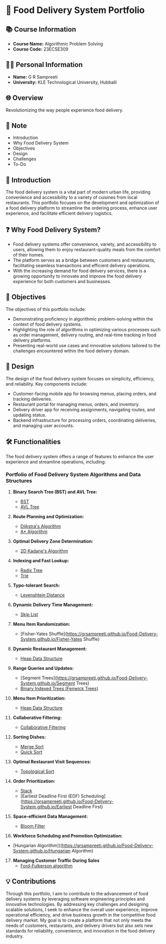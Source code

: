 # 🍔 Food Delivery System Portfolio

## 📚 Course Information
- **Course Name:** Algorithmic Problem Solving
- **Course Code:** 23ECSE309

## 👩‍🎓 Personal Information
- **Name:** G R Sampreeti
- **University:** KLE Technological University, Hubballi

## 🌐 Overview
Revolutionizing the way people experience food delivery.

## 📝 Note
- Introduction
- Why Food Delivery System
- Objectives
- Design
- Challenges
- To-Do


## 🚀 Introduction
The food delivery system is a vital part of modern urban life, providing convenience and accessibility to a variety of cuisines from local restaurants. This portfolio focuses on the development and optimization of a food delivery platform to streamline the ordering process, enhance user experience, and facilitate efficient delivery logistics.

## ❓ Why Food Delivery System?
- Food delivery systems offer convenience, variety, and accessibility to users, allowing them to enjoy restaurant-quality meals from the comfort of their homes.
- The platform serves as a bridge between customers and restaurants, facilitating seamless transactions and efficient delivery operations.
- With the increasing demand for food delivery services, there is a growing opportunity to innovate and improve the food delivery experience for both customers and businesses.

## 🎯 Objectives
The objectives of this portfolio include:
- Demonstrating proficiency in algorithmic problem-solving within the context of food delivery systems.
- Highlighting the role of algorithms in optimizing various processes such as order management, delivery routing, and real-time tracking in food delivery platforms.
- Presenting real-world use cases and innovative solutions tailored to the challenges encountered within the food delivery domain.

## 🎨 Design
The design of the food delivery system focuses on simplicity, efficiency, and reliability. Key components include:
- Customer-facing mobile app for browsing menus, placing orders, and tracking deliveries.
- Restaurant portal for managing menus, orders, and inventory.
- Delivery driver app for receiving assignments, navigating routes, and updating status.
- Backend infrastructure for processing orders, coordinating deliveries, and managing user accounts.

## 🛠️ Functionalities

The food delivery system offers a range of features to enhance the user experience and streamline operations, including:

### Portfolio of Food Delivery System Algorithms and Data Structures

1. **Binary Search Tree (BST) and AVL Tree:**
   - [BST](https://grsampreeti.github.io/Food-Delivery-System.github.io/Binary_Search_Tree)
   - [AVL Tree](https://grsampreeti.github.io/Food-Delivery-System.github.io/AVL_Tree)

2. **Route Planning and Optimization:**
   - [Dijkstra's Algorithm](https://grsampreeti.github.io/Food-Delivery-System.github.io/Dijkstra)
   - [A* Algorithm](https://grsampreeti.github.io/Food-Delivery-System.github.io/A_start_Algorithm)

3. **Optimal Delivery Zone Determination:**
   - [2D Kadane's Algorithm](https://grsampreeti.github.io/Food-Delivery-System.github.io/kadane)

4. **Indexing and Fast Lookup:**
   - [Radix Tree](https://grsampreeti.github.io/Food-Delivery-System.github.io/radix)
   - [Trie](https://grsampreeti.github.io/Food-Delivery-System.github.io/trie)

5. **Typo-tolerant Search:**
   - [Levenshtein Distance](https://grsampreeti.github.io/Food-Delivery-System.github.io/Levenshtein%20Distance)

6. **Dynamic Delivery Time Management:**
   - [Skip List](https://grsampreeti.github.io/Food-Delivery-System.github.io/Skip_list)

7. **Menu Item Randomization:**
   - [Fisher-Yates Shuffle](https://grsampreeti.github.io/Food-Delivery-System.github.io/Fisher-Yates Shuffle)

8. **Dynamic Restaurant Management:**
   - [Heap Data Structure](https://grsampreeti.github.io/Food-Delivery-System.github.io/Heap)

9. **Range Queries and Updates:**
   -  [Segment Trees](https://grsampreeti.github.io/Food-Delivery-System.github.io/Segment Trees)
   -  [Binary Indexed Trees (Fenwick Trees)](https://grsampreeti.github.io/Food-Delivery-System.github.io/BIT)

10. **Menu Item Prioritization:**
    - [Heap Data Structure](https://grsampreeti.github.io/Food-Delivery-System.github.io/Heap)

11. **Collaborative Filtering:**
    - [Collaborative Filtering](https://grsampreeti.github.io/Food-Delivery-System.github.io/collaborative_filtering)

12. **Sorting Dishes:**
    - [Merge Sort](https://grsampreeti.github.io/Food-Delivery-System.github.io/merge_sort)
    - [Quick Sort](https://grsampreeti.github.io/Food-Delivery-System.github.io/quick_sort)

13. **Optimal Restaurant Visit Sequences:**
    - [Topological Sort](https://grsampreeti.github.io/Food-Delivery-System.github.io/Topological_sort)

14. **Order Prioritization:**
    - [Stack](https://grsampreeti.github.io/Food-Delivery-System.github.io/Stack)
    - [Earliest Deadline First (EDF) Scheduling](https://grsampreeti.github.io/Food-Delivery-System.github.io/Earliest Deadline First)

15. **Space-efficient Data Management:**
    - [Bloom Filter](https://grsampreeti.github.io/Food-Delivery-System.github.io/Topological_sort)

16. **Workforce Scheduling and Promotion Optimization:**
   - [Hungarian Algorithm]((https://grsampreeti.github.io/Food-Delivery-System.github.io/Hungarian Algorithm)
     
17. **Managing Customer Traffic During Sales**
    - [Ford-Fulkerson algorithm](https://grsampreeti.github.io/Food-Delivery-System.github.io/Topological_sort)
    
    


## 💡 Contributions
Through this portfolio, I aim to contribute to the advancement of food delivery systems by leveraging software engineering principles and innovative technologies. By addressing key challenges and designing scalable solutions, I seek to enhance the overall user experience, improve operational efficiency, and drive business growth in the competitive food delivery market. My goal is to create a platform that not only meets the needs of customers, restaurants, and delivery drivers but also sets new standards for reliability, convenience, and innovation in the food delivery industry.



